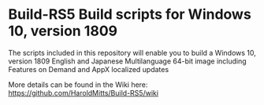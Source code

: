 # Build-RS5 Build scripts for Windows 10, version 1809
The scripts included in this repository will enable you to build a Windows 10, version 1809 English and Japanese Multilanguage 64-bit image including Features on Demand and AppX localized updates

More details can be found in the Wiki here: https://github.com/HaroldMitts/Build-RS5/wiki
